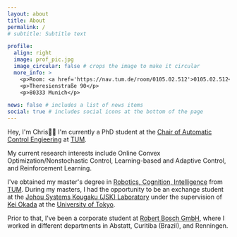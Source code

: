 ```yaml
---
layout: about
title: About
permalink: /
# subtitle: Subtitle text

profile:
  align: right
  image: prof_pic.jpg
  image_circular: false # crops the image to make it circular
  more_info: >
    <p>Room: <a href='https://nav.tum.de/room/0105.02.512'>0105.02.512</a></p>
    <p>Theresienstraße 90</p>
    <p>80333 Munich</p>

news: false # includes a list of news items
social: true # includes social icons at the bottom of the page
---
```


Hey, I'm Chris👋🏻 I'm currently a PhD student at the [Chair of Automatic Control Engieering](https://www.ce.cit.tum.de/en/lsr/home/) at [TUM](https://www.tum.de/en/).

My current research interests include Online Convex Optimization/Nonstochastic Control, Learning-based and Adaptive Control, and Reinforcement Learning.

I've obtained my master's degree in [Robotics, Cognition, Intelligence](https://www.tum.de/en/studies/degree-programs/detail/robotics-cognition-intelligence-master-of-science-msc) from [TUM](https://www.tum.de/en/). During my masters, I had the opportunity to be an exchange student at the [Johou Systems Kougaku (JSK) Laboratory](http://www.jsk.t.u-tokyo.ac.jp/information.html) under the supervision of [Kei Okada](https://scholar.google.co.jp/citations?user=456Oe4YAAAAJ&hl=en) at the [University of Tokyo](https://www.u-tokyo.ac.jp/en/).

Prior to that, I've been a corporate student at [Robert Bosch GmbH](https://www.bosch.de/en/), where I worked in different departments in Abstatt, Curitiba (Brazil), and Renningen.

<!-- Put your address / P.O. box / other info right below your picture. You can also disable any of these elements by editing `profile` property of the YAML header of your `_pages/about.md`.
Link to your social media connections, too. This theme is set up to use [Font Awesome icons](https://fontawesome.com/) and [Academicons](https://jpswalsh.github.io/academicons/), like the ones below. Add your Facebook, Twitter, LinkedIn, Google Scholar, or just disable all of them. -->
